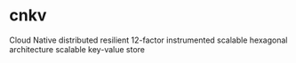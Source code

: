 # cnkv
Cloud Native distributed resilient 12-factor instrumented scalable hexagonal architecture scalable key-value store
